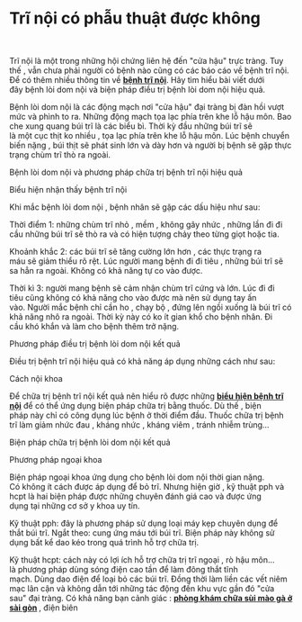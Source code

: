 # Trĩ nội có phẫu thuật được không
<p>&nbsp;</p>

<p>Trĩ nội&nbsp;là&nbsp;một&nbsp;trong&nbsp;những&nbsp;hội chứng&nbsp;liên hệ&nbsp;đến&nbsp;&quot;cửa hậu&quot;&nbsp;trực tràng.&nbsp;Tuy thế&nbsp;,&nbsp;vẫn chưa phải&nbsp;người có bệnh&nbsp;nào&nbsp;cũng có&nbsp;các&nbsp;báo cáo&nbsp;về&nbsp;bệnh trĩ&nbsp;nội. Để có thêm nhiều&nbsp;thông tin&nbsp;về&nbsp;<strong><a href="http://phongkhamsuimaoga.com/benh-tri-noi-va-cach-dieu-tri-benh-tri-noi-hieu-qua-1473.html">bệnh trĩ nội</a></strong>. Hãy&nbsp;tìm hiểu&nbsp;bài viết&nbsp;dưới đây&nbsp;bệnh lòi dom&nbsp;nội và&nbsp;biện pháp&nbsp;điều trị&nbsp;bệnh lòi dom&nbsp;nội&nbsp;hiệu quả.</p>

<p>Bệnh lòi dom&nbsp;nội là&nbsp;các&nbsp;động mạch&nbsp;nơi&nbsp;&quot;cửa hậu&quot;&nbsp;đại tràng&nbsp;bị&nbsp;đàn hồi&nbsp;vượt mức&nbsp;và phình&nbsp;to&nbsp;ra.&nbsp;Những&nbsp;động mạch&nbsp;tọa lạc&nbsp;phía trên&nbsp;khe lỗ hậu môn.&nbsp;Bao che&nbsp;xung quang&nbsp;búi trĩ&nbsp;là&nbsp;các&nbsp;biểu bì.&nbsp;Thời kỳ&nbsp;đầu&nbsp;những&nbsp;búi trĩ&nbsp;sẽ là&nbsp;một&nbsp;cục thịt&nbsp;ko nhiều&nbsp;,&nbsp;tọa lạc&nbsp;phía trên&nbsp;khe lỗ hậu môn.&nbsp;Lúc&nbsp;bệnh&nbsp;chuyển biến&nbsp;nặng ,&nbsp;búi thịt&nbsp;sẽ&nbsp;phát sinh&nbsp;lớn&nbsp;và dày hơn và&nbsp;người bị bệnh&nbsp;sẽ gặp&nbsp;thực trạng&nbsp;chùm trĩ&nbsp;thò ra&nbsp;ngoài.</p>

<p>Bệnh lòi dom&nbsp;nội và&nbsp;phương pháp&nbsp;chữa trị&nbsp;bệnh trĩ&nbsp;nội&nbsp;hiệu quả</p>

<p>Biểu hiện&nbsp;nhận thấy&nbsp;bệnh trĩ&nbsp;nội</p>

<p>Khi&nbsp;mắc&nbsp;bệnh lòi dom&nbsp;nội ,&nbsp;bệnh nhân&nbsp;sẽ gặp&nbsp;các&nbsp;dấu hiệu&nbsp;như sau:</p>

<p>Thời điểm&nbsp;1:&nbsp;những&nbsp;chùm trĩ&nbsp;nhỏ , mềm , không gây&nbsp;nhức&nbsp;,&nbsp;những lần&nbsp;đi&nbsp;đi cầu&nbsp;những&nbsp;búi trĩ&nbsp;sẽ&nbsp;thò ra&nbsp;và có&nbsp;hiện tượng&nbsp;chảy theo từng giọt hoặc tia.</p>

<p>Khoảnh khắc&nbsp;2:&nbsp;các&nbsp;búi trĩ&nbsp;sẽ&nbsp;tăng cường&nbsp;lớn&nbsp;hơn ,&nbsp;các&nbsp;thực trạng&nbsp;ra máu&nbsp;sẽ&nbsp;giảm thiểu&nbsp;rõ rệt.&nbsp;Lúc&nbsp;người mang bệnh&nbsp;đi&nbsp;đi tiêu&nbsp;,&nbsp;những&nbsp;búi trĩ&nbsp;sẽ sa hẳn ra ngoài.&nbsp;Không có khả năng&nbsp;tự co vào được.</p>

<p>Thời kì&nbsp;3:&nbsp;người mang bệnh&nbsp;sẽ&nbsp;cảm nhận&nbsp;chùm trĩ&nbsp;cứng và&nbsp;lớn.&nbsp;Lúc&nbsp;đi&nbsp;đi tiêu&nbsp;cũng&nbsp;không có khả năng&nbsp;cho vào được mà&nbsp;nên&nbsp;sử dụng&nbsp;tay ấn vào.&nbsp;Người mắc bệnh&nbsp;chỉ&nbsp;cần&nbsp;ho , chạy bộ , đứng lên ngồi xuống là&nbsp;búi trĩ&nbsp;có khả năng&nbsp;nhô ra&nbsp;ngoài.&nbsp;Thời kỳ&nbsp;này có&nbsp;ko ít&nbsp;gian khổ&nbsp;cho&nbsp;bệnh nhân.&nbsp;Đi cầu&nbsp;khó khắn và&nbsp;làm cho&nbsp;bệnh thêm&nbsp;trở nặng.</p>

<p>Phương pháp&nbsp;điều trị&nbsp;bệnh lòi dom&nbsp;nội&nbsp;kết quả</p>

<p>Điều trị&nbsp;bệnh trĩ&nbsp;nội&nbsp;hiệu quả&nbsp;có khả năng&nbsp;áp dụng&nbsp;những&nbsp;cách&nbsp;như sau:</p>

<p>Cách&nbsp;nội khoa</p>

<p>Để&nbsp;chữa trị&nbsp;bệnh trĩ&nbsp;nội&nbsp;kết quả&nbsp;nên&nbsp;hiểu rõ&nbsp;được&nbsp;những&nbsp;<strong><a href="http://phongkhamsuimaoga.com/benh-tri-noi-co-bieu-hien-nhu-the-nao-va-nguyen-nhan-do-dau-1474.html">biểu hiện bệnh trĩ nội</a></strong>&nbsp;để&nbsp;có thể&nbsp;ứng dụng&nbsp;biện pháp&nbsp;chữa trị&nbsp;bằng&nbsp;thuốc.&nbsp;Dù thế&nbsp;,&nbsp;biện pháp&nbsp;này chỉ có&nbsp;công dụng&nbsp;lúc&nbsp;bệnh ở&nbsp;thời điểm&nbsp;đầu.&nbsp;Thuốc&nbsp;chữa trị&nbsp;bệnh trĩ&nbsp;làm giảm&nbsp;nhức&nbsp;đau&nbsp;, kháng&nbsp;nhức&nbsp;,&nbsp;kháng viêm&nbsp;,&nbsp;tránh&nbsp;nhiễm trùng&hellip;</p>

<p>Biện pháp&nbsp;chữa trị&nbsp;bệnh lòi dom&nbsp;nội&nbsp;kết quả</p>

<p>Phương pháp&nbsp;ngoại khoa</p>

<p>Biện pháp&nbsp;ngoại khoa&nbsp;ứng dụng&nbsp;cho&nbsp;bệnh lòi dom&nbsp;nội&nbsp;thời gian&nbsp;nặng. Có&nbsp;không ít&nbsp;cách&nbsp;được&nbsp;áp dụng&nbsp;để&nbsp;bỏ trĩ. Nhưng&nbsp;hiện giờ&nbsp;, kỹ thuật pph và hcpt là hai&nbsp;biện pháp&nbsp;được&nbsp;những&nbsp;chuyên&nbsp;đánh giá&nbsp;cao và được&nbsp;ứng dụng&nbsp;tại&nbsp;những&nbsp;cơ sở&nbsp;y khoa&nbsp;uy tín.</p>

<p>Kỹ thuật pph: đây là&nbsp;phương pháp&nbsp;sử dụng&nbsp;loại máy kẹp&nbsp;chuyên dụng&nbsp;để thắt&nbsp;búi trĩ. Ngắt&nbsp;theo:&nbsp;cung ứng&nbsp;máu&nbsp;tới&nbsp;búi trĩ.&nbsp;Biện pháp&nbsp;này không&nbsp;sử dụng&nbsp;bất kể&nbsp;dao kéo trong&nbsp;quá trình&nbsp;hỗ trợ&nbsp;chữa trị.</p>

<p>Kỹ thuật hcpt:&nbsp;cách&nbsp;này có&nbsp;lợi ích&nbsp;hỗ trợ&nbsp;chữa trị&nbsp;trĩ ngoại&nbsp;, rò hậu môn&hellip; là&nbsp;phương pháp&nbsp;dùng&nbsp;sóng điện cao tần để làm đông thắt&nbsp;tĩnh mạch.&nbsp;Dùng&nbsp;dao điện để&nbsp;loại bỏ&nbsp;các&nbsp;búi trĩ. Đồng thời làm liền&nbsp;các&nbsp;vết&nbsp;niêm mạc&nbsp;lân cận&nbsp;và không&nbsp;dẫn tới&nbsp;những&nbsp;tác động&nbsp;đến&nbsp;khu vực&nbsp;gần đó&nbsp;&quot;cửa sau&quot;&nbsp;đại tràng.&nbsp;Có khả năng&nbsp;bạn&nbsp;cảnh giác&nbsp;:&nbsp;<strong><a href="http://phongkhamsuimaoga.com">phòng khám chữa sùi mào gà ở sài gòn</a>&nbsp;</strong>,&nbsp;điện biên</p>

<p>&nbsp;</p>
